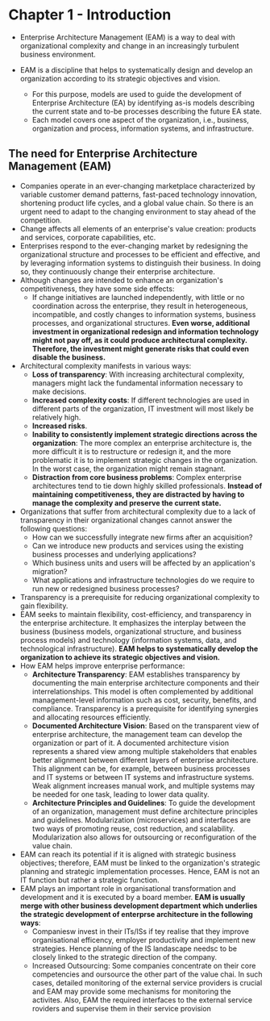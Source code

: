 
# Chapter 1 - Introduction

* Enterprise Architecture Management (EAM) is a way to deal with organizational complexity and change in an increasingly turbulent business environment.
* EAM is a discipline that helps to systematically design and develop an organization according to its strategic objectives and vision.

    * For this purpose, models are used to guide the development of Enterprise Architecture (EA) by identifying as-is models describing the current state and to-be processes describing the future EA state.
    * Each model covers one aspect of the organization, i.e., business, organization and process, information systems, and infrastructure.

## The need for Enterprise Architecture Management (EAM)

* Companies operate in an ever-changing marketplace characterized by variable customer demand patterns, fast-paced technology innovation, shortening product life cycles, and a global value chain. So there is an urgent need to adapt to the changing environment to stay ahead of the competition.
* Change affects all elements of an enterprise's value creation: products and services, corporate capabilities, etc.
* Enterprises respond to the ever-changing market by redesigning the organizational structure and processes to be efficient and effective, and by leveraging information systems to distinguish their business. In doing so, they continuously change their enterprise architecture.
* Although changes are intended to enhance an organization's competitiveness, they have some side effects:
    * If change initiatives are launched independently, with little or no coordination across the enterprise, they result in heterogeneous, incompatible, and costly changes to information systems, business processes, and organizational structures. __Even worse, additional investment in organizational redesign and information technology might not pay off, as it could produce architectural complexity. Therefore, the investment might generate risks that could even disable the business.__
* Architectural complexity manifests in various ways:
    * __Loss of transparency__: With increasing architectural complexity, managers might lack the fundamental information necessary to make decisions.
    * __Increased complexity costs__: If different technologies are used in different parts of the organization, IT investment will most likely be relatively high.
    * __Increased risks__.
    * __Inability to consistently implement strategic directions across the organization__: The more complex an enterprise architecture is, the more difficult it is to restructure or redesign it, and the more problematic it is to implement strategic changes in the organization. In the worst case, the organization might remain stagnant.
    * __Distraction from core business problems__: Complex enterprise architectures tend to tie down highly skilled professionals. __Instead of maintaining competitiveness, they are distracted by having to manage the complexity and preserve the current state.__
* Organizations that suffer from architectural complexity due to a lack of transparency in their organizational changes cannot answer the following questions:
   * How can we successfully integrate new firms after an acquisition?
   * Can we introduce new products and services using the existing business processes and underlying applications?
   * Which business units and users will be affected by an application's migration?
   * What applications and infrastructure technologies do we require to run new or redesigned business processes?
* Transparency is a prerequisite for reducing organizational complexity to gain flexibility.
* EAM seeks to maintain flexibility, cost-efficiency, and transparency in the enterprise architecture. It emphasizes the interplay between the business (business models, organizational structure, and business process models) and technology (information systems, data, and technological infrastructure). __EAM helps to systematically develop the organization to achieve its strategic objectives and vision.__
* How EAM helps improve enterprise performance:
  * __Architecture Transparency__: EAM establishes transparency by documenting the main enterprise architecture components and their interrelationships. This model is often complemented by additional management-level information such as cost, security, benefits, and compliance. Transparency is a prerequisite for identifying synergies and allocating resources efficiently.
  * __Documented Architecture Vision__: Based on the transparent view of enterprise architecture, the management team can develop the organization or part of it. A documented architecture vision represents a shared view among multiple stakeholders that enables better alignment between different layers of enterprise architecture. This alignment can be, for example, between business processes and IT systems or between IT systems and infrastructure systems. Weak alignment increases manual work, and multiple systems may be needed for one task, leading to lower data quality.
  * __Architecture Principles and Guidelines__: To guide the development of an organization, management must define architecture principles and guidelines. Modularization (microservices) and interfaces are two ways of promoting reuse, cost reduction, and scalability. Modularization also allows for outsourcing or reconfiguration of the value chain.
* EAM can reach its potential if it is aligned with strategic business objectives; therefore, EAM must be linked to the organization's strategic planning and strategic implementation processes. Hence, EAM is not an IT function but rather a strategic function.
* EAM plays an important role in organisational transformation and development and it is executed by a board member. __EAM is usually merge with other business development department which underlies the strategic development of enterprse architecture in the following ways__:
   * Companiesw invest in their ITs/ISs if tey realise that they improve organisational efficency, employer productivity and implement new strategies. Hence planning of the IS landascape needsc to be closely linked to the strategic direction of the company.
   * Increased Outsourcing: Some companies concentrate on their core competencies and oursource the other part of the value chai. In such cases, detailed monitoring of the external service providers is crucial and EAM may provide some mechanisms for monitoring the activites. Also, EAM the required interfaces to the external service roviders and supervise them in their service provision 
```
